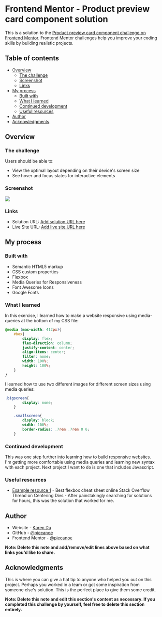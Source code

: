 # Frontend Mentor - Product preview card component solution

This is a solution to the [Product preview card component challenge on Frontend Mentor](https://www.frontendmentor.io/challenges/product-preview-card-component-GO7UmttRfa). Frontend Mentor challenges help you improve your coding skills by building realistic projects. 

## Table of contents

- [Overview](#overview)
  - [The challenge](#the-challenge)
  - [Screenshot](#screenshot)
  - [Links](#links)
- [My process](#my-process)
  - [Built with](#built-with)
  - [What I learned](#what-i-learned)
  - [Continued development](#continued-development)
  - [Useful resources](#useful-resources)
- [Author](#author)
- [Acknowledgments](#acknowledgments)

## Overview

### The challenge

Users should be able to:

- View the optimal layout depending on their device's screen size
- See hover and focus states for interactive elements

### Screenshot

![](./solution.png)

### Links

- Solution URL: [Add solution URL here](https://github.com/piecanoe/fm_product_preview_card.git)
- Live Site URL: [Add live site URL here](https://fm-product-preview-card-kd.netlify.app/)

## My process

### Built with

- Semantic HTML5 markup
- CSS custom properties
- Flexbox
- Media Queries for Responsiveness
- Font Awesome Icons
- Google Fonts

### What I learned

In this exercise, I learned how to make a website responsive using media-queries at the bottom of my CSS file:

```css
@media (max-width: 412px){
    #box{
        display: flex;
        flex-direction: column;
        justify-content: center;
        align-items: center;
        filter: none;
        width: 100%;
        height: 100%;
    }
}
```

I learned how to use two different images for different screen sizes using media queries:

```css
.bigscreen{
        display: none;
    }

    .smallscreen{
        display: block;
        width: 100%;
        border-radius: .7rem .7rem 0 0;
    }
```

### Continued development

This was one step further into learning how to build responsive websites. I'm getting more comfortable using media queries and learning new syntax with each project. Next project I want to do is one that includes Javascript.

### Useful resources

- [Example resource 1](https://css-tricks.com/snippets/css/a-guide-to-flexbox/) - Best flexbox cheat sheet online
Stack Overflow Thread on Centering Divs - After painstakingly searching for solutions for hours, this was the solution that worked for me.

## Author

- Website - [Karen Du](https://karendu.netlify.app/)
- GitHub - [@piecanoe](@piecanoe)
- Frontend Mentor - [@piecanoe](https://www.frontendmentor.io/profile/piecanoe)

**Note: Delete this note and add/remove/edit lines above based on what links you'd like to share.**

## Acknowledgments

This is where you can give a hat tip to anyone who helped you out on this project. Perhaps you worked in a team or got some inspiration from someone else's solution. This is the perfect place to give them some credit.

**Note: Delete this note and edit this section's content as necessary. If you completed this challenge by yourself, feel free to delete this section entirely.**
